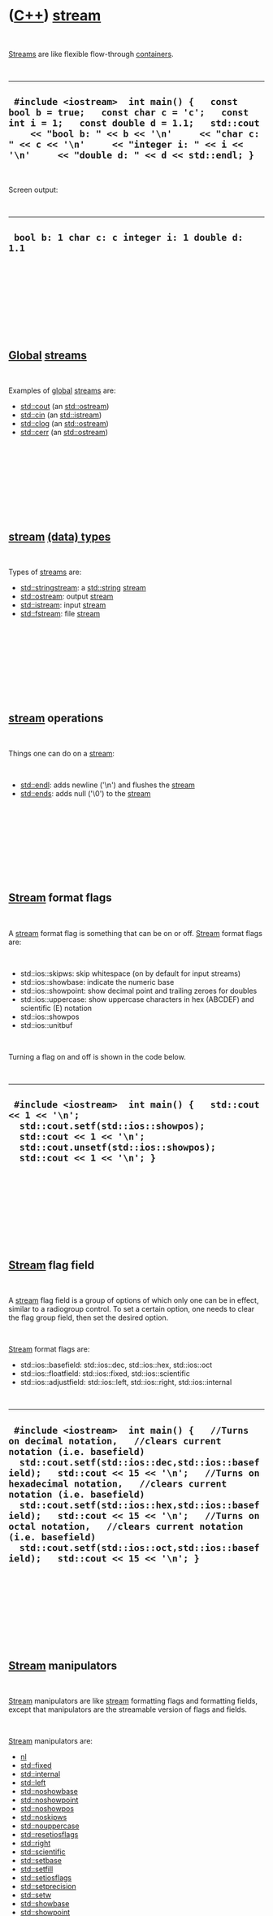 
 

 

 

 

 

([C++](Cpp.md)) [stream](CppStream.md)
========================================

 

[Streams](CppStream.md) are like flexible flow-through
[containers](CppContainer.md).

 

  -----------------------------------------------------------------------------------------------------------------------------------------------------------------------------------------------------------------------------------------------------------------------------------
  ` #include <iostream>  int main() {   const bool b = true;   const char c = 'c';   const int i = 1;   const double d = 1.1;   std::cout     << "bool b: " << b << '\n'     << "char c: " << c << '\n'     << "integer i: " << i << '\n'     << "double d: " << d << std::endl; }`
  -----------------------------------------------------------------------------------------------------------------------------------------------------------------------------------------------------------------------------------------------------------------------------------

 

Screen output:

 

  ---------------------------------------------------
  ` bool b: 1 char c: c integer i: 1 double d: 1.1`
  ---------------------------------------------------

 

 

 

 

 

[Global](CppGlobal.md) [streams](CppStream.md)
------------------------------------------------

 

Examples of [global](CppGlobal.md) [streams](CppStream.md) are:

-   [std::cout](CppCout.md) (an [std::ostream](CppOstream.md))
-   [std::cin](CppCin.md) (an [std::istream](CppIstream.md))
-   [std::clog](CppClog.md) (an [std::ostream](CppOstream.md))
-   [std::cerr](CppCerr.md) (an [std::ostream](CppOstream.md))

 

 

 

 

 

[stream](CppStream.md) [(data) types](CppDataType.md)
-------------------------------------------------------

 

Types of [streams](CppStream.md) are:

-   [std::stringstream](CppStringstream.md): a
    [std::string](CppStdString.md) [stream](CppStream.md)
-   [std::ostream](CppOstream.md): output [stream](CppStream.md)
-   [std::istream](CppIstream.md): input [stream](CppStream.md)
-   [std::fstream](CppFstream.md): file [stream](CppStream.md)

 

 

 

 

 

[stream](CppStream.md) operations
----------------------------------

 

Things one can do on a [stream](CppStream.md):

 

-   [std::endl](CppStdEndl.md): adds newline ('\\n') and flushes the
    [stream](CppStream.md)
-   [std::ends](CppEnds.md): adds null ('\\0') to the
    [stream](CppStream.md)

 

 

 

 

 

[Stream](CppStream.md) format flags
------------------------------------

 

A [stream](CppStream.md) format flag is something that can be on or
off. [Stream](CppStream.md) format flags are:

 

-   std::ios::skipws: skip whitespace (on by default for input streams)
-   std::ios::showbase: indicate the numeric base
-   std::ios::showpoint: show decimal point and trailing zeroes for
    doubles
-   std::ios::uppercase: show uppercase characters in hex (ABCDEF) and
    scientific (E) notation
-   std::ios::showpos
-   std::ios::unitbuf

 

Turning a flag on and off is shown in the code below.

 

  --------------------------------------------------------------------------------------------------------------------------------------------------------------------------------------------------
  ` #include <iostream>  int main() {   std::cout << 1 << '\n';   std::cout.setf(std::ios::showpos);   std::cout << 1 << '\n';   std::cout.unsetf(std::ios::showpos);   std::cout << 1 << '\n'; }`
  --------------------------------------------------------------------------------------------------------------------------------------------------------------------------------------------------

 

 

 

 

 

[Stream](CppStream.md) flag field
----------------------------------

 

A [stream](CppStream.md) flag field is a group of options of which only
one can be in effect, similar to a radiogroup control. To set a certain
option, one needs to clear the flag group field, then set the desired
option.

 

[Stream](CppStream.md) format flags are:

-   std::ios::basefield: std::ios::dec, std::ios::hex, std::ios::oct
-   std::ios::floatfield: std::ios::fixed, std::ios::scientific
-   std::ios::adjustfield: std::ios::left, std::ios::right,
    std::ios::internal

 

  ------------------------------------------------------------------------------------------------------------------------------------------------------------------------------------------------------------------------------------------------------------------------------------------------------------------------------------------------------------------------------------------------------------------------------------------------------------------------------------------------------------------------------
  ` #include <iostream>  int main() {   //Turns on decimal notation,   //clears current notation (i.e. basefield)   std::cout.setf(std::ios::dec,std::ios::basefield);   std::cout << 15 << '\n';   //Turns on hexadecimal notation,   //clears current notation (i.e. basefield)   std::cout.setf(std::ios::hex,std::ios::basefield);   std::cout << 15 << '\n';   //Turns on octal notation,   //clears current notation (i.e. basefield)   std::cout.setf(std::ios::oct,std::ios::basefield);   std::cout << 15 << '\n'; }`
  ------------------------------------------------------------------------------------------------------------------------------------------------------------------------------------------------------------------------------------------------------------------------------------------------------------------------------------------------------------------------------------------------------------------------------------------------------------------------------------------------------------------------------

 

 

 

 

 

[Stream](CppStream.md) manipulators
------------------------------------

 

[Stream](CppStream.md) manipulators are like [stream](CppStream.md)
formatting flags and formatting fields, except that manipulators are the
streamable version of flags and fields.

 

[Stream](CppStream.md) manipulators are:

-   [nl](CppNl.md)
-   [std::fixed](CppFixed.md)
-   [std::internal](CppInternal.md)
-   [std::left](CppLeft.md)
-   [std::noshowbase](CppNoshowbase.md)
-   [std::noshowpoint](CppNoshowpoint.md)
-   [std::noshowpos](CppNoshowpos.md)
-   [std::noskipws](CppNoskipws.md)
-   [std::nouppercase](CppNouppercase.md)
-   [std::resetiosflags](CppResetiosflags.md)
-   [std::right](CppRight.md)
-   [std::scientific](CppScientific.md)
-   [std::setbase](CppSetbase.md)
-   [std::setfill](CppSetfill.md)
-   [std::setiosflags](CppSetiosflags.md)
-   [std::setprecision](CppSetprecision.md)
-   [std::setw](CppSetw.md)
-   [std::showbase](CppShowbase.md)
-   [std::showpoint](CppShowpoint.md)
-   [std::showpos](CppShowpos.md)
-   [std::skipws](CppSkipws.md)
-   [std::uppercase](CppUppercase.md)

 

  ------------------------------------------------------------------------------------------------------------------------------------------------------------------------------------------------------------------------------------------------------
  ` #include <iostream>  int main() {   //Turn on decimal notation   std::cout << std::dec << 15 << '\n';   //Turn on hexidecimal notation   std::cout << std::hex << 15 << '\n';   //Turn on octal notation   std::cout << std::oct << 15 << '\n'; }`
  ------------------------------------------------------------------------------------------------------------------------------------------------------------------------------------------------------------------------------------------------------

 

 

 

 

 

[stream](CppStream.md) code snippets
-------------------------------------

 

Some code snippets one can use when working witj
[stream](CppStream.md):

 

-   [Read and write a std::vector from/to a
    std::stream](CppVectorToStream.md)
-   [Write and read a std::vector to/from a
    std::stream](CppVectorToStream.md)

 

 

 

 

 

 

